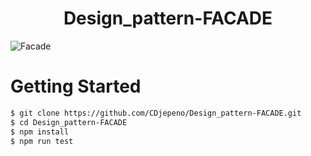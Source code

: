 
<p align="center"><h1 align="center">
Design_pattern-FACADE
</h1>

![Facade](https://user-images.githubusercontent.com/43074465/127593412-2bba7306-df78-4be6-8e52-c8281621cb9a.jpg)


# Getting Started
```bash
$ git clone https://github.com/CDjepeno/Design_pattern-FACADE.git
$ cd Design_pattern-FACADE
$ npm install
$ npm run test
```   
